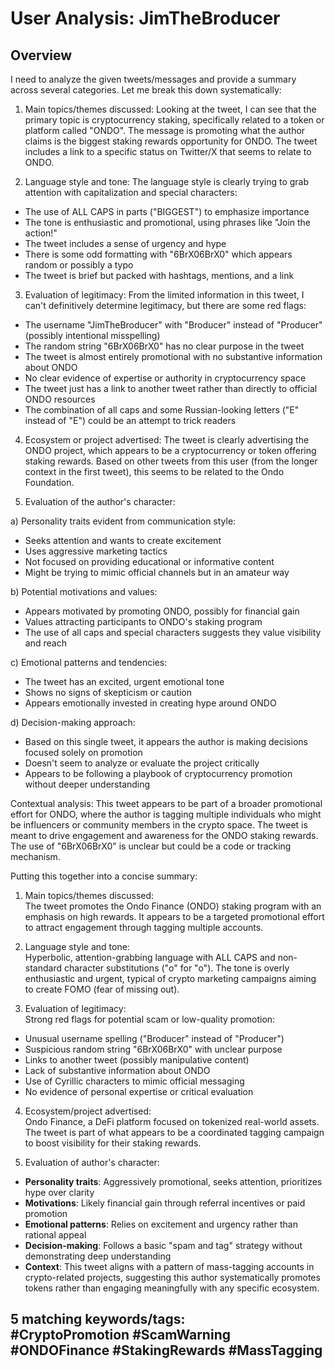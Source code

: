 # User Analysis: JimTheBroducer

## Overview

<think>
I need to analyze the given tweets/messages and provide a summary across several categories. Let me break this down systematically:

1. Main topics/themes discussed:
Looking at the tweet, I can see that the primary topic is cryptocurrency staking, specifically related to a token or platform called "ONDO". The message is promoting what the author claims is the biggest staking rewards opportunity for ONDO. The tweet includes a link to a specific status on Twitter/X that seems to relate to ONDO.

2. Language style and tone:
The language style is clearly trying to grab attention with capitalization and special characters:
- The use of ALL CAPS in parts ("BIGGEST") to emphasize importance
- The tone is enthusiastic and promotional, using phrases like "Jоin the actiоn!"
- The tweet includes a sense of urgency and hype
- There is some odd formatting with "6BrX06BrX0" which appears random or possibly a typo
- The tweet is brief but packed with hashtags, mentions, and a link

3. Evaluation of legitimacy:
From the limited information in this tweet, I can't definitively determine legitimacy, but there are some red flags:
- The username "JimTheBroducer" with "Broducer" instead of "Producer" (possibly intentional misspelling)
- The random string "6BrX06BrX0" has no clear purpose in the tweet
- The tweet is almost entirely promotional with no substantive information about ONDO
- No clear evidence of expertise or authority in cryptocurrency space
- The tweet just has a link to another tweet rather than directly to official ONDO resources
- The combination of all caps and some Russian-looking letters ("Е" instead of "E") could be an attempt to trick readers

4. Ecosystem or project advertised:
The tweet is clearly advertising the ONDO project, which appears to be a cryptocurrency or token offering staking rewards. Based on other tweets from this user (from the longer context in the first tweet), this seems to be related to the Ondo Foundation.

5. Evaluation of the author's character:

a) Personality traits evident from communication style:
- Seeks attention and wants to create excitement
- Uses aggressive marketing tactics
- Not focused on providing educational or informative content
- Might be trying to mimic official channels but in an amateur way

b) Potential motivations and values:
- Appears motivated by promoting ONDO, possibly for financial gain
- Values attracting participants to ONDO's staking program
- The use of all caps and special characters suggests they value visibility and reach

c) Emotional patterns and tendencies:
- The tweet has an excited, urgent emotional tone
- Shows no signs of skepticism or caution
- Appears emotionally invested in creating hype around ONDO

d) Decision-making approach:
- Based on this single tweet, it appears the author is making decisions focused solely on promotion
- Doesn't seem to analyze or evaluate the project critically
- Appears to be following a playbook of cryptocurrency promotion without deeper understanding

Contextual analysis:
This tweet appears to be part of a broader promotional effort for ONDO, where the author is tagging multiple individuals who might be influencers or community members in the crypto space. The tweet is meant to drive engagement and awareness for the ONDO staking rewards. The use of "6BrX06BrX0" is unclear but could be a code or tracking mechanism.

Putting this together into a concise summary:
</think>

1. Main topics/themes discussed:  
The tweet promotes the Ondo Finance (ONDO) staking program with an emphasis on high rewards. It appears to be a targeted promotional effort to attract engagement through tagging multiple accounts.

2. Language style and tone:  
Hyperbolic, attention-grabbing language with ALL CAPS and non-standard character substitutions ("о" for "o"). The tone is overly enthusiastic and urgent, typical of crypto marketing campaigns aiming to create FOMO (fear of missing out).

3. Evaluation of legitimacy:  
Strong red flags for potential scam or low-quality promotion:
- Unusual username spelling ("Broducer" instead of "Producer")
- Suspicious random string "6BrX06BrX0" with unclear purpose
- Links to another tweet (possibly manipulative content)
- Lack of substantive information about ONDO
- Use of Cyrillic characters to mimic official messaging
- No evidence of personal expertise or critical evaluation

4. Ecosystem/project advertised:  
Ondo Finance, a DeFi platform focused on tokenized real-world assets. The tweet is part of what appears to be a coordinated tagging campaign to boost visibility for their staking rewards.

5. Evaluation of author's character:  
- **Personality traits**: Aggressively promotional, seeks attention, prioritizes hype over clarity  
- **Motivations**: Likely financial gain through referral incentives or paid promotion  
- **Emotional patterns**: Relies on excitement and urgency rather than rational appeal  
- **Decision-making**: Follows a basic "spam and tag" strategy without demonstrating deep understanding  
- **Context**: This tweet aligns with a pattern of mass-tagging accounts in crypto-related projects, suggesting this author systematically promotes tokens rather than engaging meaningfully with any specific ecosystem.

5 matching keywords/tags:  
#CryptoPromotion #ScamWarning #ONDOFinance #StakingRewards #MassTagging
---
